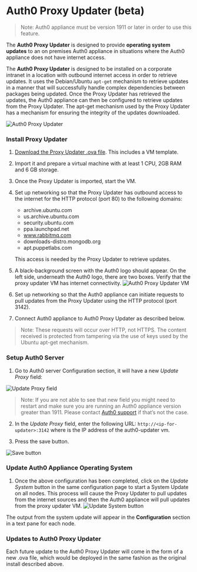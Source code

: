 # Auth0 Proxy Updater (beta)

> Note: Auth0 appliance must be version 1911 or later in order to use this feature.

The **Auth0 Proxy Updater** is designed to provide **operating system updates** to an on premises Auth0 appliance in situations where the Auth0 appliance does not have internet access.

The **Auth0 Proxy Updater** is designed to be installed on a corporate intranet in a location with outbound internet access in order to retrieve updates.  It uses the Debian/Ubuntu `apt-get` mechanism to retrieve updates in a manner that will successfully handle complex dependencies between packages being updated.  Once the Proxy Updater has retrieved the updates, the Auth0 appliance can then be configured to retrieve updates from the Proxy Updater. The apt-get mechanism used by the Proxy Updater has a mechanism for ensuring the integrity of the updates downloaded.


![Auth0 Proxy Updater](http://assets.auth0.com/docs/img/auth0-proxy-updater.png)


### Install Proxy Updater

1. [Download the Proxy Updater .ova file](https://assets.auth0.com/installers/auth0-updater.ova).  This includes a VM template.
2. Import it and prepare a virtual machine with at least 1 CPU,  2GB RAM and 6 GB storage.
3. Once the Proxy Updater is imported, start the VM.
4. Set up networking so that the Proxy Updater has outbound access to the internet for the HTTP protocol (port 80) to the following domains: 

   * archive.ubuntu.com
   * us.archive.ubuntu.com
   * security.ubuntu.com
   * ppa.launchpad.net
   * www.rabbitmq.com
   * downloads-distro.mongodb.org
   * apt.puppetlabs.com
   
   This access is needed by the Proxy Updater to retrieve updates.


5. A black-background screen with the Auth0 logo should appear.  On the left side, underneath the Auth0 logo, there are two boxes.  Verify that the proxy updater VM has internet connectivity.
  ![Auth0 Proxy Updater VM](http://assets.auth0.com/docs/img/auth0-proxy-updater-vm.png)
6. Set up networking so that the Auth0 appliance can initiate requests to pull updates from the Proxy Updater using the HTTP protocol (port 3142).  
7. Connect Auth0 appliance to Auth0 Proxy Updater as described below.


> Note: These requests will occur over HTTP, not HTTPS.  The content received is protected from tampering via the use of keys used by the Ubuntu apt-get mechanism.

### Setup Auth0 Server

1. Go to Auth0 server Configuration section, it will have a new *Update Proxy* field:
  
  ![Update Proxy field](http://assets.auth0.com/docs/img/auth0-proxy-updater-update-proxy-field.png)
  > Note: If you are not able to see that new field you might need to restart and make sure you are running an Auth0 appliance version greater than 1911. Please contact [Auth0 support](https://auth0.com/support) if that’s not the case.
  
2. In the _Update Proxy_ field, enter the following URL: `http://<ip-for-updater>:3142` where <ip-for-updater> is the IP address of the auth0-updater vm.

3. Press the save button.
  
  ![Save button](http://assets.auth0.com/docs/img/auth0-proxy-updater-save-button.png)
  
### Update Auth0 Appliance Operating System  
1. Once the above configuration has been completed, click on the *Update System* button in the same configuration page to start a System Update on all nodes.  This process will cause the Proxy Updater to pull updates from the internet sources and then the Auth0 appliance will pull updates from the proxy updater VM. 
  ![Update System button](http://assets.auth0.com.s3.amazonaws.com/docs/img/auth0-proxy-updater-update-system-button.png)

The output from the system update will appear in the **Configuration** section in a text pane for each node.

### Updates to Auth0 Proxy Updater
Each future update to the Auth0 Proxy Updater will come in the form of a new .ova file, which would be deployed in the same fashion as the original install described above.

